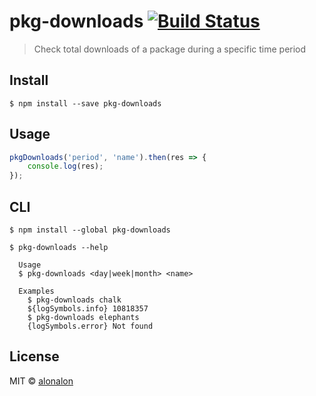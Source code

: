 # pkg-downloads [![Build Status](https://travis-ci.org/alonalon/pkg-downloads.svg?branch=master)](https://travis-ci.org/alonalon/pkg-downloads)

> Check total downloads of a package during a specific time period


## Install

```
$ npm install --save pkg-downloads
```


## Usage

```js
pkgDownloads('period', 'name').then(res => {
	console.log(res);
});

```

## CLI

```
$ npm install --global pkg-downloads
```

```
$ pkg-downloads --help

  Usage
  $ pkg-downloads <day|week|month> <name>

  Examples
    $ pkg-downloads chalk
    ${logSymbols.info} 10818357
    $ pkg-downloads elephants
    {logSymbols.error} Not found
```


## License

MIT © [alonalon](http://github.com/alonalon)
